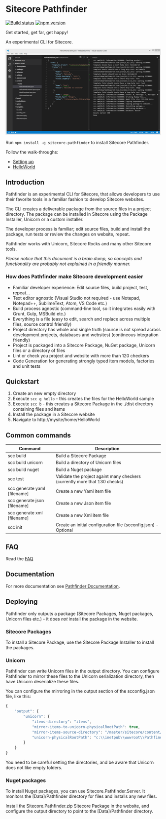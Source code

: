 # Sitecore Pathfinder

[![Build status](https://ci.appveyor.com/api/projects/status/21a8xc3s80mcic81?svg=true)](https://ci.appveyor.com/project/JakobChristensen/sitecore-pathfinder) 
[![npm version](https://badge.fury.io/js/sitecore-pathfinder.svg)](https://badge.fury.io/js/sitecore-pathfinder)

Get started, get far, get happy!

An experimental CLI for Sitecore.

![Pathfinder](docs/img/SitecorePathfinder.png)
 
Run `npm install -g sitecore-pathfinder` to install Sitecore Pathfinder.

Follow the walk-throughs:

* [Setting up](docs/walkthroughs/SettingUp/README.md)
* [HelloWorld](docs/walkthroughs/HelloWorld/README.md)

## Introduction
Pathfinder is an experimental CLI for Sitecore, that allows developers to use their favorite tools 
in a familiar fashion to develop Sitecore websites.

The CLI creates a deliverable package from the source files in a project directory. The package can
be installed in Sitecore using the Package Installer, Unicorn or a custom installer.

The developer process is familiar; edit source files, build and install the package, run tests or review the 
changes on website, repeat.

Pathfinder works with Unicorn, Sitecore Rocks and many other Sitecore tools.

_Please notice that this document is a brain dump, so concepts and functionality are probably not explained 
in a friendly manner._

### How does Pathfinder make Sitecore development easier
* Familiar developer experience: Edit source files, build project, test, repeat...
* Text editor agnostic (Visual Studio not required - use Notepad, Notepad++, SublimeText, Atom, VS Code etc.)
* Build process agnostic (command-line tool, so it integrates easily with Grunt, Gulp, MSBuild etc.)
* Everything is a file (easy to edit, search and replace across multiple files, source control friendly)
* Project directory has whole and single truth (source is not spread across development projects, databases and websites) (contineous integration friendly) 
* Project is packaged into a Sitecore Package, NuGet package, Unicorn files or a directory of files
* Lint or check you project and website with more than 120 checkers
* Code Generation for generating strongly typed item models, factories and unit tests

## Quickstart

1. Create an new empty directory
1. Execute `scc g hello` - this creates the files for the HelloWorld sample
1. Execute `scc b` - this creates a Sitecore Package in the ./dist directory containing files and items
1. Install the package in a Sitecore website
1. Navigate to http://mysite/home/HelloWorld

## Common commands 

Command | Description
------- | -----------
scc build | Build a Sitecore Package
scc build unicorn | Build a directory of Unicorn files
scc build nuget | Build a Nuget package
scc test | Validate the project againt many checkers (currently more that 130 checks)
scc generate yaml [filename] | Create a new Yaml item file
scc generate json [filename] | Create a new Json item file
scc generate xml [filename] | Create a new Xml item file
scc init | Create an initial configuration file (scconfig.json) - Optional

## FAQ
Read the [FAQ](FAQ.md)

## Documentation
For more documentation see [Pathfinder Documentation](docs/README.md).

## Deploying
Pathfinder only outputs a package (Sitecore Packages, Nuget packages, Unicorn files etc.) - 
it does *not* install the package in the website.

### Sitecore Packages
To install a Sitecore Package, use the Sitecore Package Installer to install the packages.

### Unicorn
Pathfinder can write Unicorn files in the output directory. You can configure Pathfinder to mirror these
files to the Unicorn serialization directory, then have Unicorn deserialize these files.

You can configure the mirroring in the output section of the scconfig.json file, like this:

```js
{
    "output": {
        "unicorn": {
            "items-directory": "items",
            "mirror-items-to-unicorn-physicalRootPath": true,
            "mirror-items-source-directory": "/master/sitecore/content/Home",
            "unicorn-physicalRootPath": "c:\\inetpub\\wwwroot\\Pathfinder\\Data\\Unicorn\\items\\Home"
        }
    }
}
```

You need to be careful setting the directories, and be aware that Unicorn does not like empty folders.

### Nuget packages
To install Nuget packages, you can use Sitecore.Pathfinder.Server. It monitors the [Data]/Pathfinder
directory for files and installs any new files.

Install the Sitecore.Pathfinder.zip Sitecore Package in the website, and configure the output
directory to point to the [Data]/Pathfinder directory. 